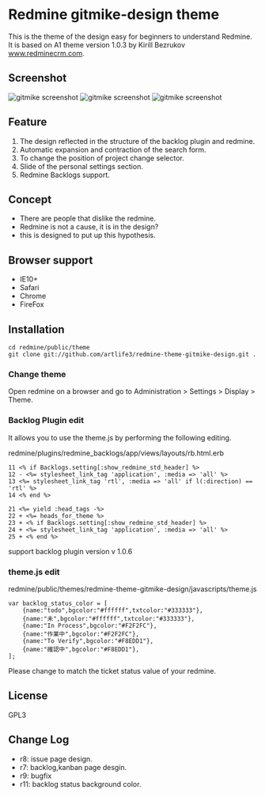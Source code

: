 Redmine gitmike-design theme
==============

This is the theme of the design easy for beginners to understand Redmine. 
It is based on A1 theme version 1.0.3 by Kirill Bezrukov www.redminecrm.com.

## Screenshot[screenshot1]: https://github.com/artlife3/redmine-theme-gitmike-design/blob/master/screenshot/backlog_02.png?raw=true "gitmike-design screenshot"
[screenshot2]: https://github.com/artlife3/redmine-theme-gitmike-design/blob/master/screenshot/backlog_kanban_01.png?raw=true "gitmike-design screenshot"

[screenshot3]: https://github.com/artlife3/redmine-theme-gitmike-design/blob/master/screenshot/issue.png?raw=true "gitmike-design screenshot"
![gitmike screenshot][screenshot1]
![gitmike screenshot][screenshot2]
![gitmike screenshot][screenshot3]

## Feature
1. The design reflected in the structure of the backlog plugin and redmine. 
1. Automatic expansion and contraction of the search form. 
1. To change the position of project change selector. 
1. Slide of the personal settings section. 
1. Redmine Backlogs support.

## Concept
* There are people that dislike the redmine. 
* Redmine is not a cause, it is in the design? 
* this is designed to put up this hypothesis.

## Browser support
* IE10+
* Safari
* Chrome
* FireFox

## Installation

```
cd redmine/public/theme
git clone git://github.com/artlife3/redmine-theme-gitmike-design.git .
```
### Change theme
Open redmine on a browser and go to Administration > Settings > Display > Theme.

### Backlog Plugin edit

It allows you to use the theme.js by performing the following editing.

redmine/plugins/redmine_backlogs/app/views/layouts/rb.html.erb

```
11 <% if Backlogs.setting[:show_redmine_std_header] %>
12 - <%= stylesheet_link_tag 'application', :media => 'all' %>
13 <%= stylesheet_link_tag 'rtl', :media => 'all' if l(:direction) == 'rtl' %>
14 <% end %>

21 <%= yield :head_tags -%>
22 + <%= heads_for_theme %>
23 + <% if Backlogs.setting[:show_redmine_std_header] %>
24 + <%= stylesheet_link_tag 'application', :media => 'all' %>
25 + <% end %>
```
support backlog plugin version v 1.0.6### theme.js edit

redmine/public/themes/redmine-theme-gitmike-design/javascripts/theme.js

```
var backlog_status_color = [
	{name:"todo",bgcolor:"#ffffff",txtcolor:"#333333"},
	{name:"未",bgcolor:"#ffffff",txtcolor:"#333333"},
	{name:"In Process",bgcolor:"#F2F2FC"},
	{name:"作業中",bgcolor:"#F2F2FC"},
	{name:"To Verify",bgcolor:"#F8EDD1"},
	{name:"確認中",bgcolor:"#F8EDD1"},
];
```
Please change to match the ticket status value of your redmine.
## License

GPL3

## Change Log

* r8: issue page design.
* r7: backlog,kanban page desgin.
* r9: bugfix
* r11: backlog status background color.
